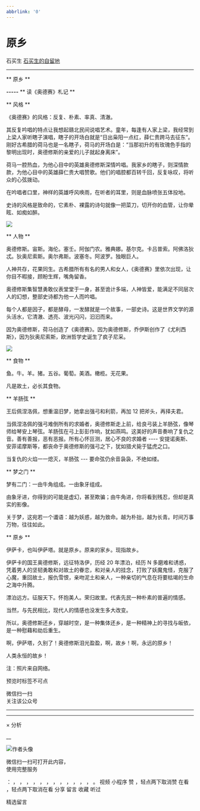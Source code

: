 ```yaml
---
abbrlink: '0'
---
```

#  原乡

石买生  [ 石买生的自留地 ](javascript:void\(0\);)

__ _ _ _ _

** 原乡  **

**\-----** ** 读《奥德赛》札记  **

** 风格  **

《奥德赛》的风格：反复、朴素、率真、清澈。

其反复吟唱的特点让我想起赣北民间说唱艺术。童年，每逢有人家上梁，我经常到上梁人家听瞎子演唱，瞎子的开场白就是“日出枭阳一点红，薛仁贵跨马去征东”。刚好古希腊的荷马也是一名瞎子，荷马的开场白是：“当那初升的有玫瑰色手指的黎明出现时，奥德修斯的亲爱的儿子就起身离床”。

荷马一腔热血，为他心目中的英雄奥德修斯深情吟唱。我家乡的瞎子，则深情款款，为他心目中的英雄薛仁贵大唱赞歌。他们的唱腔都百转千回，反复咏叹，将听众的心弦拨动。

在吟唱者口里，神样的英雄呼风唤雨，在听者的耳里，则是血脉喷张五体投地。

史诗的风格是致命的，它素朴、裸露的诗句就像一把菜刀，切开你的血管，让你晕眩、如痴如醉。

![](http://mmbiz.qpic.cn/mmbiz_jpg/hVNLue76Eh9zy8sd4zIDSYrWmTpT3CPHDJGRfapYSttuYiaojtEBbCa3VSQtWchDGxDVjXoVZa3LzmJ15KicxtqA/0?wx_fmt=jpeg)

  

** 人物  **

奥德修斯。宙斯。海伦。塞壬。阿伽门农。雅典娜。基尔克。卡吕普索。阿佛洛狄忒。狄奥尼索斯。奥尔弗斯。波塞冬。阿波罗。独眼巨人。

人神共存，花果同生。古希腊所有有名的男人和女人，《奥德赛》里依次出现，让你目不暇接，顾盼生辉，嘴角留香。

奥德修斯集智慧勇敢仪表堂堂于一身，甚至诡计多端，人神皆爱，能满足不同层次人的幻想，整部史诗都为他一人而吟唱。

每个人都是因子，都是酵母，一发酵就是一个故事，一部史诗。这是世界文学的源头活水，它清澈、透亮、波光闪闪，汩汩而来。

因为奥德修斯，荷马创造了《奥德赛》。因为奥德修斯，乔伊斯创作了《尤利西斯》，因为狄奥尼索斯，欧洲哲学史诞生了疯子尼采。

![](http://mmbiz.qpic.cn/mmbiz_jpg/hVNLue76Eh9zy8sd4zIDSYrWmTpT3CPH0mLOAgXfl1DNE9Wylict9T7vNPSWqzaicjXheJbXnIbiahHRT8elIYuLw/0?wx_fmt=jpeg)

  

** 食物  **

鱼。牛。羊。猪。五谷。葡萄。美酒。橄榄。无花果。

凡是故土，必长其食物。

** 羊肠弦  **

王后佩涅洛佩，想重温旧梦，她拿出强弓和利箭，再加  12  把斧头，再择夫君。

当佩涅洛佩的强弓难倒所有的求婚者，奥德修斯走上前，给良弓装上羊肠弦，像琴师给琴安上琴弦。羊肠弦在弓上彭彭作响，犹如燕鸣。这美好的声音奏响了复仇之音。善有善报，恶有恶报。所有心怀叵测，居心不良的求婚者
\----  安提诺奥斯、安菲诺摩斯等，都丧命于奥德修斯的强弓之下，犹如猎犬毙于猛虎之口。

当复仇的火焰一一熄灭，羊肠弦  \---  要命弦仍余音袅袅，不绝如缕。

** 梦之门  **

梦有二门：一由牛角组成。一由象牙组成。

由象牙进，你得到的可能是虚幻，甚至欺骗；由牛角进，你将看到残忍，但却是真实的影像。

关于梦，这宛若一个谶语：越为妖惑，越为致命。越为朴拙，越为长青。时间万事万物，往往如此。

** 原乡  **

伊萨卡，也叫伊萨塔。就是原乡。原来的家乡。现指故乡。

伊萨卡的国王奥德修斯，远征特洛伊，历经  20  年漂泊，经历  N
多磨难和诱惑，凭着男人的坚韧勇敢和对故土的眷恋，和对亲人的挂念，打败了妖魔鬼怪，克服了心魔，重回故土，报仇雪恨，亲吻泥土和亲人，一种亲切的气息在将要枯竭的生命之海中升腾。

漂泊远方。征服天下。怀抱美人。荣归故里。代表先民一种朴素的普遍的情感。

当然，与先民相比，现代人的情感也没发生多大改变。

所以，奥德修斯还乡，穿越时空，是一种集体还乡，是一种精神上的寻找与皈依，是一种慰藉和劫后重生。

啊，伊萨塔，久别了！奥德修斯泪光盈盈，啊，故乡！啊，永远的原乡！

人类永恒的故乡！

注：照片来自网络。

预览时标签不可点

微信扫一扫  
关注该公众号





****



****



×  分析

__

![作者头像](http://mmbiz.qpic.cn/mmbiz_png/hVNLue76EhibricgkQZeT964ria54dgJkqVBX9ibyvn7PmGOltlupHdVshOibeQZDSypqiaIBNKdw8cwXfXfBZkPVgVg/0?wx_fmt=png)

微信扫一扫可打开此内容，  
使用完整服务

：  ，  ，  ，  ，  ，  ，  ，  ，  ，  ，  ，  ，  。  视频  小程序  赞  ，轻点两下取消赞  在看  ，轻点两下取消在看
分享  留言  收藏  听过

精选留言

